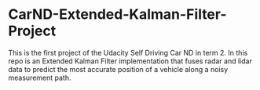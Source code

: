 # CarND-Extended-Kalman-Filter-Project

This is the first project of the Udacity Self Driving Car ND in term 2. In this repo is an Extended Kalman Filter implementation that fuses radar and lidar data to predict the most accurate position of a vehicle along a noisy measurement path.
